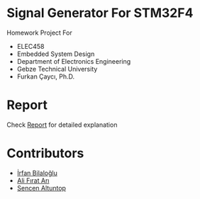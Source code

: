 # Signal Generator For STM32F4 

Homework Project For
- ELEC458 
- Embedded System Design
- Department of Electronics Engineering 
- Gebze Technical University
- Furkan Çaycı, Ph.D.

# Report
Check [Report](Report.pdf) for detailed explanation

# Contributors

 - [İrfan Bilaloğlu](https://github.com/irfan798)
 - [Ali Fırat Arı](https://github.com/alifiratari)
 - [Sencen Altuntop](https://github.com/sencerman)